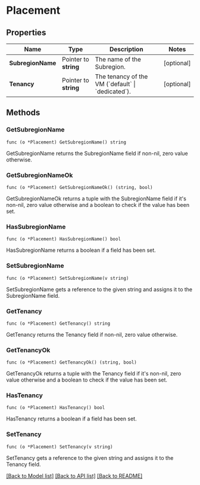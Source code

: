 # Placement

## Properties

Name | Type | Description | Notes
------------ | ------------- | ------------- | -------------
**SubregionName** | Pointer to **string** | The name of the Subregion. | [optional] 
**Tenancy** | Pointer to **string** | The tenancy of the VM (&#x60;default&#x60; \\| &#x60;dedicated&#x60;). | [optional] 

## Methods

### GetSubregionName

`func (o *Placement) GetSubregionName() string`

GetSubregionName returns the SubregionName field if non-nil, zero value otherwise.

### GetSubregionNameOk

`func (o *Placement) GetSubregionNameOk() (string, bool)`

GetSubregionNameOk returns a tuple with the SubregionName field if it's non-nil, zero value otherwise
and a boolean to check if the value has been set.

### HasSubregionName

`func (o *Placement) HasSubregionName() bool`

HasSubregionName returns a boolean if a field has been set.

### SetSubregionName

`func (o *Placement) SetSubregionName(v string)`

SetSubregionName gets a reference to the given string and assigns it to the SubregionName field.

### GetTenancy

`func (o *Placement) GetTenancy() string`

GetTenancy returns the Tenancy field if non-nil, zero value otherwise.

### GetTenancyOk

`func (o *Placement) GetTenancyOk() (string, bool)`

GetTenancyOk returns a tuple with the Tenancy field if it's non-nil, zero value otherwise
and a boolean to check if the value has been set.

### HasTenancy

`func (o *Placement) HasTenancy() bool`

HasTenancy returns a boolean if a field has been set.

### SetTenancy

`func (o *Placement) SetTenancy(v string)`

SetTenancy gets a reference to the given string and assigns it to the Tenancy field.


[[Back to Model list]](../README.md#documentation-for-models) [[Back to API list]](../README.md#documentation-for-api-endpoints) [[Back to README]](../README.md)



